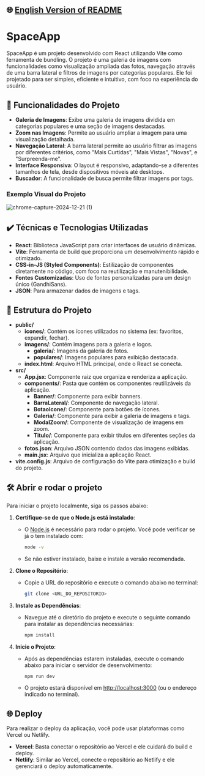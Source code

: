 ## 🌐 [English Version of README](README_EN.md)

# SpaceApp

SpaceApp é um projeto desenvolvido com React utilizando Vite como ferramenta de bundling. O projeto é uma galeria de imagens com funcionalidades como visualização ampliada das fotos, navegação através de uma barra lateral e filtros de imagens por categorias populares. Ele foi projetado para ser simples, eficiente e intuitivo, com foco na experiência do usuário.

## 🔨 Funcionalidades do Projeto

- **Galeria de Imagens**: Exibe uma galeria de imagens dividida em categorias populares e uma seção de imagens destacadas.
- **Zoom nas Imagens**: Permite ao usuário ampliar a imagem para uma visualização detalhada.
- **Navegação Lateral**: A barra lateral permite ao usuário filtrar as imagens por diferentes critérios, como "Mais Curtidas", "Mais Vistas", "Novas", e "Surpreenda-me".
- **Interface Responsiva**: O layout é responsivo, adaptando-se a diferentes tamanhos de tela, desde dispositivos móveis até desktops.
- **Buscador**: A funcionalidade de busca permite filtrar imagens por tags.

### Exemplo Visual do Projeto

![chrome-capture-2024-12-21 (1)](https://github.com/user-attachments/assets/5989b964-c178-4e43-a048-39d172a609b1)

## ✔️ Técnicas e Tecnologias Utilizadas

- **React**: Biblioteca JavaScript para criar interfaces de usuário dinâmicas.
- **Vite**: Ferramenta de build que proporciona um desenvolvimento rápido e otimizado.
- **CSS-in-JS (Styled Components)**: Estilização de componentes diretamente no código, com foco na reutilização e manutenibilidade.
- **Fontes Customizadas**: Uso de fontes personalizadas para um design único (GandhiSans).
- **JSON**: Para armazenar dados de imagens e tags.

## 📁 Estrutura do Projeto

- **public/**
    - **icones/**: Contém os ícones utilizados no sistema (ex: favoritos, expandir, fechar).
    - **imagens/**: Contém imagens para a galeria e logos.
        - **galeria/**: Imagens da galeria de fotos.
        - **populares/**: Imagens populares para exibição destacada.
    - **index.html**: Arquivo HTML principal, onde o React se conecta.
- **src/**
    - **App.jsx**: Componente raiz que organiza e renderiza a aplicação.
    - **components/**: Pasta que contém os componentes reutilizáveis da aplicação.
        - **Banner/**: Componente para exibir banners.
        - **BarraLateral/**: Componente de navegação lateral.
        - **BotaoIcone/**: Componente para botões de ícones.
        - **Galeria/**: Componente para exibir a galeria de imagens e tags.
        - **ModalZoom/**: Componente de visualização de imagens em zoom.
        - **Titulo/**: Componente para exibir títulos em diferentes seções da aplicação.
    - **fotos.json**: Arquivo JSON contendo dados das imagens exibidas.
    - **main.jsx**: Arquivo que inicializa a aplicação React.
- **vite.config.js**: Arquivo de configuração do Vite para otimização e build do projeto.

## 🛠️ Abrir e rodar o projeto

Para iniciar o projeto localmente, siga os passos abaixo:

1. **Certifique-se de que o Node.js está instalado**:
    - O [Node.js](https://nodejs.org/) é necessário para rodar o projeto. Você pode verificar se já o tem instalado com:

      ```bash
      node -v
      ```

    - Se não estiver instalado, baixe e instale a versão recomendada.

2. **Clone o Repositório**:
    - Copie a URL do repositório e execute o comando abaixo no terminal:

      ```bash
      git clone <URL_DO_REPOSITORIO>
      ```

3. **Instale as Dependências**:
    - Navegue até o diretório do projeto e execute o seguinte comando para instalar as dependências necessárias:

      ```bash
      npm install
      ```

4. **Inicie o Projeto**:
    - Após as dependências estarem instaladas, execute o comando abaixo para iniciar o servidor de desenvolvimento:

      ```bash
      npm run dev
      ```

    - O projeto estará disponível em [http://localhost:3000](http://localhost:3000) (ou o endereço indicado no terminal).

## 🌐 Deploy

Para realizar o deploy da aplicação, você pode usar plataformas como Vercel ou Netlify.

- **Vercel**: Basta conectar o repositório ao Vercel e ele cuidará do build e deploy.
- **Netlify**: Similar ao Vercel, conecte o repositório ao Netlify e ele gerenciará o deploy automaticamente.
